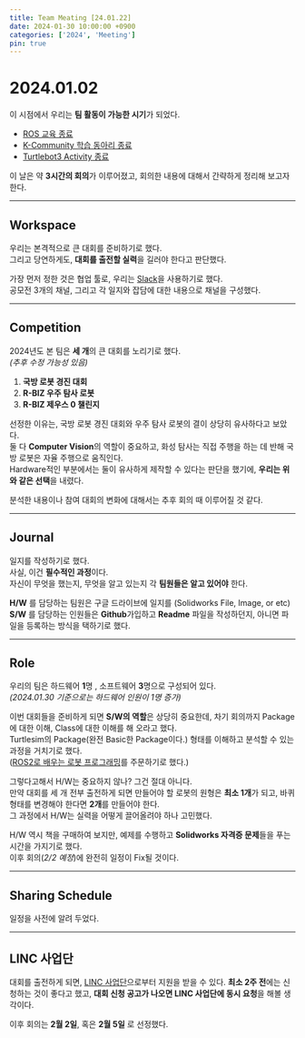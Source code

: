 ```yaml
---
title: Team Meating [24.01.22]
date: 2024-01-30 10:00:00 +0900
categories: ['2024', 'Meeting']
pin: true
---
```


# 2024.01.02

이 시점에서 우리는 **팀 활동이 가능한 시기**가 되었다.  

* [ROS 교육 종료](https://hs-p.github.io/posts/ros1)
* [K-Community 학습 동아리 종료](https://hs-p.github.io/posts/Kcommunity)
* [Turtlebot3 Activity 종료](https://hs-p.github.io/posts/turtlebot)

이 날은 약 **3시간의 회의**가 이루어졌고, 회의한 내용에 대해서 간략하게 정리해 보고자 한다.  

---

## Workspace  

우리는 본격적으로 큰 대회를 준비하기로 했다.  
그리고 당연하게도, **대회를 출전할 실력**을 길러야 한다고 판단했다.  

가장 먼저 정한 것은 협업 툴로, 우리는 [Slack](https://slack.com/intl/ko-kr/)을 사용하기로 했다.  
공모전 3개의 채널, 그리고 각 일지와 잡담에 대한 내용으로 채널을 구성했다.  

---

## Competition

2024년도 본 팀은 **세 개**의 큰 대회를 노리기로 했다.  
*(추후 수정 가능성 있음)*  

1. **국방 로봇 경진 대회**
2. **R-BIZ 우주 탐사 로봇** 
3. **R-BIZ 제우스 0 챌린지**

선정한 이유는, 국방 로봇 경진 대회와 우주 탐사 로봇의 결이 상당히 유사하다고 보았다.  
둘 다 **Computer Vision**의 역할이 중요하고, 화성 탐사는 직접 주행을 하는 데 반해 국방 로봇은 자율 주행으로 움직인다.  
Hardware적인 부분에서는 둘이 유사하게 제작할 수 있다는 판단을 했기에, **우리는 위와 같은 선택**을 내렸다.  

분석한 내용이나 참여 대회의 변화에 대해서는 추후 회의 때 이루어질 것 같다.

---

## Journal

일지를 작성하기로 했다.  
사실, 이건 **필수적인 과정**이다.  
자신이 무엇을 했는지, 무엇을 알고 있는지 각 **팀원들은 알고 있어야** 한다.  

**H/W** 를 담당하는 팀원은 구글 드라이브에 일지를 (Solidworks File, Image, or etc)
**S/W** 를 담당하는 인원들은 **Github**가입하고 **Readme** 파일을 작성하던지, 아니면 파일을 등록하는 방식을 택하기로 했다.

---

## Role

우리의 팀은 하드웨어 **1**명 , 소프트웨어 **3**명으로 구성되어 있다.  
*(2024.01.30 기준으로는 하드웨어 인원이 1명 증가)*

이번 대회들을 준비하게 되면 **S/W의 역할**은 상당히 중요한데, 차기 회의까지 Package에 대한 이해, Class에 대한 이해를 해 오라고 했다.  
Turtlesim의 Package(완전 Basic한 Package이다.) 형태를 이해하고 분석할 수 있는 과정을 거치기로 했다.  
([ROS2로 배우는 로봇 프로그래밍](https://product.kyobobook.co.kr/detail/S000001891112)를 주문하기로 했다.)

그렇다고해서 H/W는 중요하지 않나? 그건 절대 아니다.  
만약 대회를 세 개 전부 출전하게 되면 만들어야 할 로봇의 원형은 **최소 1개**가 되고, 바퀴 형태를 변경해야 한다면 **2개**를 만들어야 한다.  
그 과정에서 H/W는 실력을 어떻게 끌어올려야 하나 고민했다.  

H/W 역시 책을 구매하여 보지만, 예제를 수행하고 **Solidworks 자격증 문제**들을 푸는 시간을 가지기로 했다.  
이후 회의(*2/2 예정*)에 완전히 일정이 Fix될 것이다.  

---

## Sharing Schedule 

일정을 사전에 알려 두었다.  

---

## LINC 사업단

대회를 출전하게 되면, [LINC 사업단](https://lincthree.nrf.re.kr/#/)으로부터 지원을 받을 수 있다.
**최소 2주 전**에는 신청하는 것이 좋다고 했고, **대회 신청 공고가 나오면 LINC 사업단에 동시 요청**을 해볼 생각이다.  

이후 회의는 **2월 2일**, 혹은 **2월 5일** 로 선정했다.